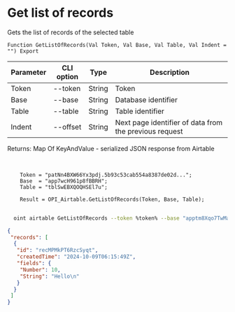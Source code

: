 ﻿---
sidebar_position: 1
---

# Get list of records
 Gets the list of records of the selected table



`Function GetListOfRecords(Val Token, Val Base, Val Table, Val Indent = "") Export`

  | Parameter | CLI option | Type | Description |
  |-|-|-|-|
  | Token | --token | String | Token |
  | Base | --base | String | Database identifier |
  | Table | --table | String | Table identifier |
  | Indent | --offset | String | Next page identifier of data from the previous request |

  
  Returns:  Map Of KeyAndValue - serialized JSON response from Airtable

<br/>




```bsl title="Code example"
    Token = "patNn4BXW66Yx3pdj.5b93c53cab554a8387de02d...";
    Base  = "app7wcH961p8fBBRH";
    Table = "tblSwEBXQOQHSEl7u";

    Result = OPI_Airtable.GetListOfRecords(Token, Base, Table);
```



```sh title="CLI command example"
    
  oint airtable GetListOfRecords --token %token% --base "apptm8Xqo7TwMaipQ" --table "tbl9G4jVoTJpxYwSY" --offset %offset%

```

```json title="Result"
{
 "records": [
  {
   "id": "recMPMkPT6RzcSyqt",
   "createdTime": "2024-10-09T06:15:49Z",
   "fields": {
    "Number": 10,
    "String": "Hello\n"
   }
  }
 ]
}
```
